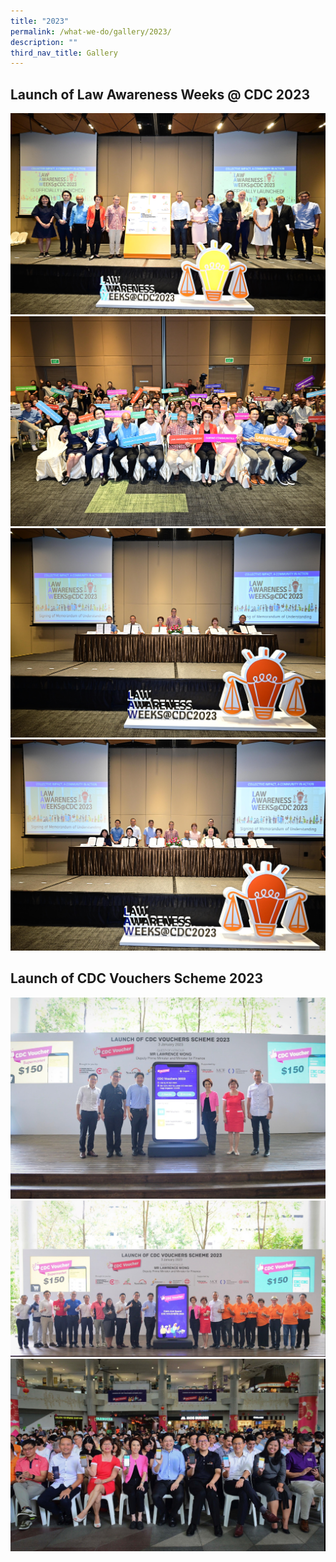 ```yaml
---
title: "2023"
permalink: /what-we-do/gallery/2023/
description: ""
third_nav_title: Gallery
---
```

## Launch of Law Awareness Weeks @ CDC 2023
![](/images/Common%20Flagship%20Progs/photo%201.JPG)
![](/images/photo%202%20-%20lawaw.JPG)
![](/images/photo%203.JPG)
![](/images/photo%204.JPG)


## Launch of CDC Vouchers Scheme 2023

![CDCV 2023 Launch](/images/CDC%20Gallery/CDCV2023%20-%201.jpg)
![CDCV 2023 Launch 2](/images/CDC%20Gallery/CDCV2023%20-%202.jpg)
![CDCV 2023 Launch 3](/images/CDC%20Gallery/CDCV2023%20-%203.jpg)
